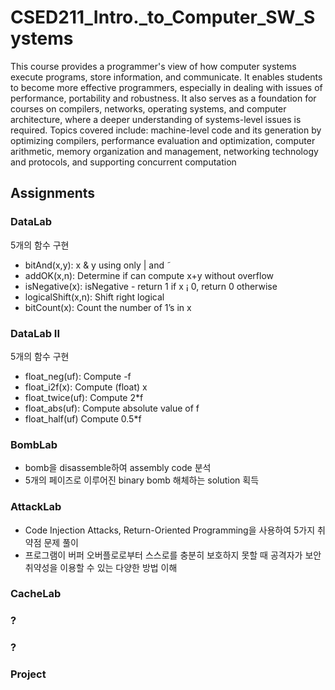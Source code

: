 # CSED211_Intro._to_Computer_SW_Systems
This course provides a programmer's view of how computer systems execute programs, store information, and communicate.
It enables students to become more effective programmers, especially in dealing with issues of performance, portability and robustness.
It also serves as a foundation for courses on compilers, networks, operating systems, and computer architecture, where a deeper understanding of systems-level issues is required.
Topics covered include: machine-level code and its generation by optimizing compilers, performance evaluation and optimization, computer arithmetic,
memory organization and management, networking technology and protocols, and supporting concurrent computation

## Assignments
### DataLab
5개의 함수 구현
 - bitAnd(x,y): x & y using only | and ˜
 - addOK(x,n): Determine if can compute x+y without overflow
 - isNegative(x): isNegative - return 1 if x ¡ 0, return 0 otherwise
 - logicalShift(x,n): Shift right logical
 - bitCount(x): Count the number of 1’s in x

### DataLab II
5개의 함수 구현
 - float_neg(uf): Compute -f
 - float_i2f(x): Compute (float) x
 - float_twice(uf): Compute 2*f
 - float_abs(uf): Compute absolute value of f
 - float_half(uf) Compute 0.5*f

### BombLab
 - bomb을 disassemble하여 assembly code 분석
 - 5개의 페이즈로 이루어진 binary bomb 해체하는 solution 획득

### AttackLab
 - Code Injection Attacks, Return-Oriented Programming을 사용하여 5가지 취약점 문제 풀이
 - 프로그램이 버퍼 오버플로로부터 스스로를 충분히 보호하지 못할 때 공격자가 보안 취약성을 이용할 수 있는 다양한 방법 이해

### CacheLab

### ?

### ?

### Project
